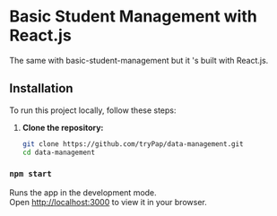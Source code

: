 # Basic Student Management with React.js

The same with basic-student-management but it 's built with React.js.

## Installation

To run this project locally, follow these steps:

1. **Clone the repository:**

   ```sh
   git clone https://github.com/tryPap/data-management.git
   cd data-management


### `npm start`

Runs the app in the development mode.\
Open [http://localhost:3000](http://localhost:3000) to view it in your browser.
